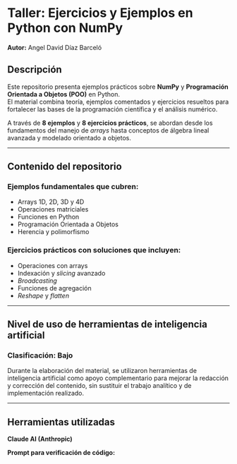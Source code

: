 # Taller: Ejercicios y Ejemplos en Python con NumPy

**Autor:** Angel David Díaz Barceló

## Descripción

Este repositorio presenta ejemplos prácticos sobre **NumPy** y **Programación Orientada a Objetos (POO)** en Python.  
El material combina teoría, ejemplos comentados y ejercicios resueltos para fortalecer las bases de la programación científica y el análisis numérico.

A través de **8 ejemplos** y **8 ejercicios prácticos**, se abordan desde los fundamentos del manejo de *arrays* hasta conceptos de álgebra lineal avanzada y modelado orientado a objetos.

---

## Contenido del repositorio

### Ejemplos fundamentales que cubren:
- Arrays 1D, 2D, 3D y 4D  
- Operaciones matriciales  
- Funciones en Python  
- Programación Orientada a Objetos  
- Herencia y polimorfismo  

### Ejercicios prácticos con soluciones que incluyen:
- Operaciones con arrays  
- Indexación y *slicing* avanzado  
- *Broadcasting*  
- Funciones de agregación  
- *Reshape* y *flatten*  

---

## Nivel de uso de herramientas de inteligencia artificial

### Clasificación: **Bajo**

Durante la elaboración del material, se utilizaron herramientas de inteligencia artificial como apoyo complementario para mejorar la redacción y corrección del contenido, sin sustituir el trabajo analítico y de implementación realizado.

---

## Herramientas utilizadas

**Claude AI (Anthropic)**

**Prompt para verificación de código:**
